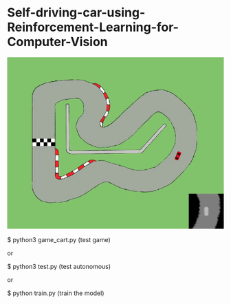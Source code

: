 # Self-driving-car-using-Reinforcement-Learning-for-Computer-Vision

![Alt Text](https://github.com/buenohernandez/Self-driving-car-using-Reinforcement-Learning-for-Computer-Vision/blob/master/test_example.gif)

$ python3 game_cart.py (test game)

or

$ python3 test.py (test autonomous)

or

$ python train.py (train the model)

